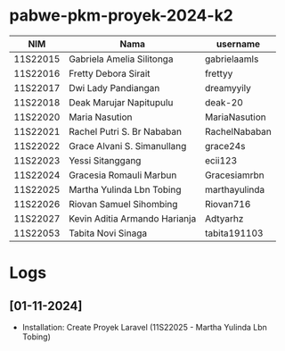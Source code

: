 # pabwe-pkm-proyek-2024-k2

| NIM      | Nama                         | username      |
| -------- | ---------------------------- | ------------- |
| 11S22015 | Gabriela Amelia Silitonga    | gabrielaamls  |
| 11S22016 | Fretty Debora Sirait         | frettyy       |
| 11S22017 | Dwi Lady Pandiangan          | dreamyyily    |
| 11S22018 | Deak Marujar Napitupulu      | deak-20       |
| 11S22020 | Maria Nasution               | MariaNasution |
| 11S22021 | Rachel Putri S. Br Nababan   | RachelNababan |
| 11S22022 | Grace Alvani S. Simanullang  | grace24s      |
| 11S22023 | Yessi Sitanggang             | ecii123       |
| 11S22024 | Gracesia Romauli Marbun      | Gracesiamrbn  |
| 11S22025 | Martha Yulinda Lbn Tobing    | marthayulinda |
| 11S22026 | Riovan Samuel Sihombing      | Riovan716     |
| 11S22027 | Kevin Aditia Armando Harianja| Adtyarhz      |
| 11S22053 | Tabita Novi Sinaga           | tabita191103  |

# Logs

## [01-11-2024]

- Installation: Create Proyek Laravel (11S22025 - Martha Yulinda Lbn Tobing)